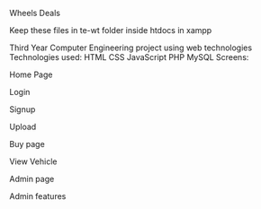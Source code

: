 Wheels Deals

Keep these files in te-wt folder inside htdocs in xampp

Third Year Computer Engineering project using web technologies 
Technologies used:
HTML
CSS
JavaScript
PHP
MySQL
Screens:






Home Page




Login












Signup








Upload




Buy page


 
View Vehicle



Admin page

Admin features
